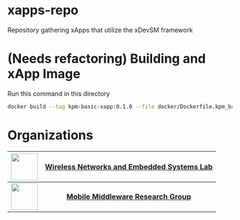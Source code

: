 # xapps-repo

Repository gathering xApps that utilize the xDevSM framework

# (Needs refactoring) Building and xApp Image

Run this command in this directory
```bash
docker build --tag kpm-basic-xapp:0.1.0 --file docker/Dockerfile.kpm_basic_xapp .
```


# Organizations
| <img src="https://github.com/wineslab.png?s=100" width="60" height="60"> | [**Wireless Networks and Embedded Systems Lab**](https://github.com/wineslab) |
| :--: | :--: |
| <img src="https://github.com/MMw-Unibo.png?s=100" width="60" height="60"> | [**Mobile Middleware Research Group**](https://github.com/MMw-Unibo) |
